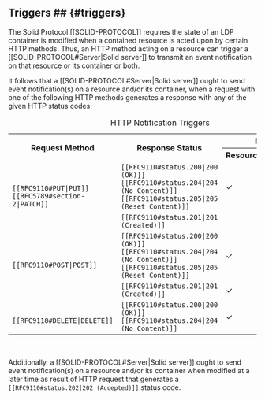 ## Triggers ## {#triggers}

The Solid Protocol [[SOLID-PROTOCOL]] requires the state of an LDP container is modified when a contained resource is acted upon by certain HTTP methods. Thus, an HTTP method acting on a resource can trigger a [[SOLID-PROTOCOL#Server|Solid server]] to transmit an event notification on that resource or its container or both.

It follows that a [[SOLID-PROTOCOL#Server|Solid server]] ought to send event notification(s) on a resource and/or its container, when a request with one of the following HTTP methods generates a response with any of the given HTTP status codes:

<table class="numbered auto">
  <caption> HTTP Notification Triggers
  <tr>
    <th rowspan=2> Request Method
    <th rowspan=2> Response Status
    <th colspan=2 class="center"> Notify
  <tr>
    <th class="center"> Resource
    <th class="center"> Container
  <tr>
    <td rowspan=2>
      <code>[[RFC9110#PUT|PUT]]</code> <br>
      <code>[[RFC5789#section-2|PATCH]]</code> <br>
    <td>
      <code>[[RFC9110#status.200|200 (OK)]]</code> <br>
      <code>[[RFC9110#status.204|204 (No Content)]]</code> <br>
      <code>[[RFC9110#status.205|205 (Reset Content)]]</code>
    <td class="tick">
      &check;
    <td class="tick">
      &check;
  <tr>
    <td>
      <code>[[RFC9110#status.201|201 (Created)]]</code> <br>
    <td>
    <td class="tick">
      &check;
  <tr>
    <td rowspan=2>
      <code>[[RFC9110#POST|POST]]</code>
    <td>
      <code>[[RFC9110#status.200|200 (OK)]]</code> <br>
      <code>[[RFC9110#status.204|204 (No Content)]]</code> <br>
      <code>[[RFC9110#status.205|205 (Reset Content)]]</code>
    <td class="tick">
      &check;
    <td class="tick">
      &check;
  <tr>
    <td>
      <code>[[RFC9110#status.201|201 (Created)]]</code>
    <td class="tick">
      &check;
    <td>
  <tr>
    <td>
      <code> [[RFC9110#DELETE|DELETE]]</code>
    <td>
      <code>[[RFC9110#status.200|200 (OK)]]</code> <br>
      <code>[[RFC9110#status.204|204 (No Content)]]</code> <br>
    <td class="tick">
      &check;
    <td class="tick">
      &check;
</table>
<br/>

Additionally, a [[SOLID-PROTOCOL#Server|Solid server]] ought to send event notification(s) on a resource and/or its container when modified at a later time as result of HTTP request that generates a <code>[[RFC9110#status.202|202 (Accepted)]]</code> status code.
